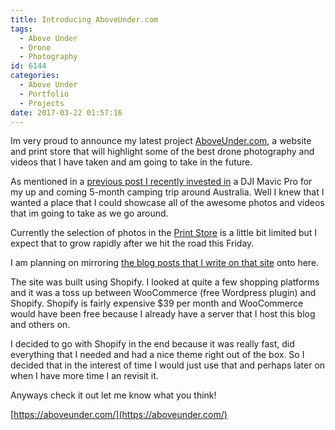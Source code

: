 ```yaml
---
title: Introducing AboveUnder.com
tags:
  - Above Under
  - Drone
  - Photography
id: 6144
categories:
  - Above Under
  - Portfolio
  - Projects
date: 2017-03-22 01:57:16
---
```


Im very proud to announce my latest project [AboveUnder.com](https://AboveUnder.com), a website and print store that will highlight some of the best drone photography and videos that I have taken and am going to take in the future.<!--more-->

As mentioned in a [previous post I recently invested in](https://www.mikecann.co.uk/travel/camping-australia-2017-the-plan/) a DJI Mavic Pro for my up and coming 5-month camping trip around Australia. Well I knew that I wanted a place that I could showcase all of the awesome photos and videos that im going to take as we go around.

Currently the selection of photos in the [Print Store](https://aboveunder.com/collections/all) is a little bit limited but I expect that to grow rapidly after we hit the road this Friday.

I am planning on mirroring [the blog posts that I write on that site](https://aboveunder.com/blogs/news) onto here.

The site was built using Shopify. I looked at quite a few shopping platforms and it was a toss up between WooCommerce (free Wordpress plugin) and Shopify. Shopify is fairly expensive $39 per month and WooCommerce would have been free because I already have a server that I host this blog and others on.

I decided to go with Shopify in the end because it was really fast, did everything that I needed and had a nice theme right out of the box. So I decided that in the interest of time I would just use that and perhaps later on when I have more time I an revisit it.

Anyways check it out let me know what you think!

[https://aboveunder.com/](https://aboveunder.com/)